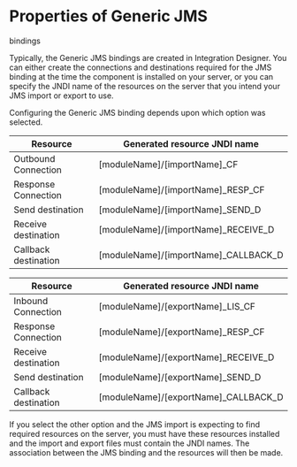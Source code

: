<!-- image -->

# Properties of Generic JMS
bindings

Typically, the Generic JMS bindings are created
in Integration Designer.
You can
either create the connections and destinations required for the JMS
binding at the time the component is installed on your server, or
you can specify the JNDI name of the resources on the server that
you intend your JMS import or export to use.

Configuring the Generic JMS
binding depends upon which
option was selected.

| Resource             | Generated resource JNDI name         |
|----------------------|--------------------------------------|
| Outbound Connection  | [moduleName]/[importName]\_CF         |
| Response Connection  | [moduleName]/[importName]\_RESP\_CF    |
| Send destination     | [moduleName]/[importName]\_SEND\_D     |
| Receive destination  | [moduleName]/[importName]\_RECEIVE\_D  |
| Callback destination | [moduleName]/[importName]\_CALLBACK\_D |

| Resource             | Generated resource JNDI name         |
|----------------------|--------------------------------------|
| Inbound Connection   | [moduleName]/[exportName]\_LIS\_CF     |
| Response Connection  | [moduleName]/[exportName]\_RESP\_CF    |
| Receive destination  | [moduleName]/[exportName]\_RECEIVE\_D  |
| Send destination     | [moduleName]/[exportName]\_SEND\_D     |
| Callback destination | [moduleName]/[exportName]\_CALLBACK\_D |

If you select the other option and the
JMS import is expecting
to find required resources on the server, you must have these resources
installed and the import and export files must contain the JNDI names.
The association between the JMS binding and the resources will then
be made.